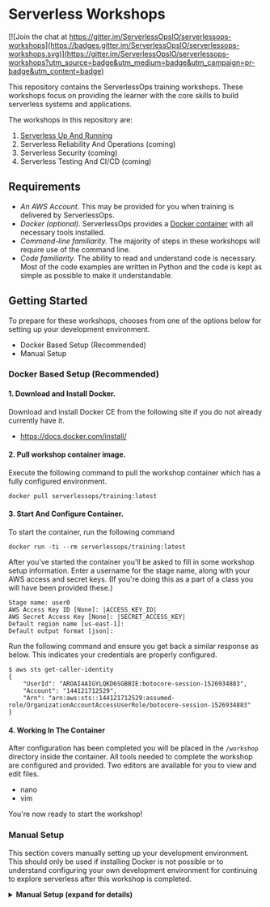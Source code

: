 # Serverless Workshops

[![Join the chat at https://gitter.im/ServerlessOpsIO/serverlessops-workshops](https://badges.gitter.im/ServerlessOpsIO/serverlessops-workshops.svg)](https://gitter.im/ServerlessOpsIO/serverlessops-workshops?utm_source=badge&utm_medium=badge&utm_campaign=pr-badge&utm_content=badge)

This repository contains the ServerlessOps training workshops. These workshops focus on providing the learner with the core skills to build serverless systems and applications.

The workshops in this repository are:

1) [Serverless Up And Running](./01-up-and-running/README.md)
1) Serverless Reliability And Operations (coming)
1) Serverless Security (coming)
1) Serverless Testing And CI/CD (coming)


## Requirements
* _An AWS Account._ This may be provided for you when training is delivered by ServerlessOps.
* _Docker (optional)._ ServerlessOps provides a [Docker container](https://github.com/ServerlessOpsIO/serverlessops-training-docker) with all necessary tools installed.
* _Command-line familiarity._ The majority of steps in these workshops will require use of the command line.
* _Code familiarity._ The ability to read and understand code is necessary. Most of the code examples are written in Python and the code is kept as simple as possible to make it understandable.

## Getting Started
To prepare for these workshops, chooses from one of the options below for setting up your development environment.

* Docker Based Setup (Recommended)
* Manual Setup

### Docker Based Setup (Recommended)

#### 1. Download and Install Docker.

Download and install Docker CE from the following site if you do not already currently have it.

* https://docs.docker.com/install/

#### 2. Pull workshop container image.

Execute the following command to pull the workshop container which has a fully configured environment.

```
docker pull serverlessops/training:latest
```

#### 3. Start And Configure Container.

To start the container, run the following command

```
docker run -ti --rm serverlessops/training:latest
```

After you've started the container you'll be asked to fill in some workshop setup information. Enter a username for the stage name, along with your AWS access and secret keys. (If you're doing this as a part of a class you will have been provided these.)

```
Stage name: user0
AWS Access Key ID [None]: |ACCESS_KEY_ID|
AWS Secret Access Key [None]: |SECRET_ACCESS_KEY|
Default region name [us-east-1]:
Default output format [json]:
```

Run the following command and ensure you get back a similar response as below. This indicates your credentials are properly configured.

```
$ aws sts get-caller-identity
{
    "UserId": "AROAI4AIGYLQKD6SGBBIE:botocore-session-1526934883",
    "Account": "144121712529",
    "Arn": "arn:aws:sts::144121712529:assumed-role/OrganizationAccountAccessUserRole/botocore-session-1526934883"
}
```

#### 4. Working In The Container

After configuration has been completed you will be placed in the `/workshop` directory inside the container. All tools needed to complete the workshop are configured and provided. Two editors are available for you to view and edit files.

* nano
* vim

You're now ready to start the workshop!

### Manual Setup
This section covers manually setting up your development environment. This should only be used if installing Docker is not possible or to understand configuring your own development environment for continuing to explore serverless after this workshop is completed.

<details>
<summary><strong>Manual Setup (expand for details)</strong></summary><p>

#### __NodeJS / NPM__
Our chosen tool for managing serverless systems is written in JavaScript so you will need a Node.JS runtime and package manager. Please install by using one of the methods below.

* Mac / Homebrew:
```
brew update && brew install node
```
* Windows / Linux / Generic: Install the latest stable or LTS release located here: [https://nodejs.org/en/download/](https://nodejs.org/en/download/)

#### __Serverless Framework__
[Serverless Framework](https://serverless.com/framework/) is our chosen tool for managing deployment of serverless systems.

* All OSes:
```
$ npm install -g serverless
```

#### __Python:__
Our application platform is written in Python 3.6 and we will need a Python runtime installed.
<!--
__FIXME:__ Need Pyenv too; remember to set `python3.6` as python executable. `pyenv virtualenv -p python3.6 3.6`
-->
* Mac / Homebrew:
```
brew update && brew install node
```
* Windows / Generic: Install the latest version of Python 3.6 located here: [https://www.python.org/downloads/](https://www.python.org/downloads/)

In addition, you may find [pyenv](https://github.com/pyenv/pyenv) useful for managing Python virtual environments.

* Mac / Homebrew:
```
brew update && brew install pyenv
```
* Windows / Linux / Generic
```
curl -L https://github.com/pyenv/pyenv-installer/raw/master/bin/pyenv-installer | bash
```

### AWS Account Setup

Configure AWS credentials by creating the following files if they do not exist for you already, and add the following contents to them. You'll be given an AWS_ACCESS_KEY_ID and AWS_SECRET_ACCESS_KEY at the start of class to fill in below.

_~/.aws/config_
```
[profile training-prime]
region = us-east-1
output = json

[profile training-dev]
region = us-east-1
output = json

[profile training-prod]
region = us-east-1
output = json
```

_~/.aws/credentials_
```
[training-prime]
aws_access_key_id = %%AWS_ACCESS_KEY_ID%%
aws_secret_access_key = %%AWS_SECRET_ACCESS_KEY%%

[training-dev]
source_profile = training-prime
role_arn = arn:aws:iam::144121712529:role/OrganizationAccountAccessUserRole

[training-prod]
source_profile = training-prime
role_arn = arn:aws:iam::820506766567:role/OrganizationAccountAccessUserRole

```

Lastly, set the following variables in your shell environment. You'll be given a USERNAME when assigned your AWS_ACCESS_KEY_ID and AWS_SECRET_ACCESS_KEY

```
$ export SLS_STAGE=%%USERNAME%%
$ export AWS_DEFAULT_PROFILE=training-dev
```

### Clone this Github repository

Finally, clone this Github repository and initialize the git submodules.

```
$ git clone https://github.com/ServerlessOpsIO/aws-serverless-workshops.git
$ cd aws-serverless-workshops
$ git submodule init
```

</p></details>



